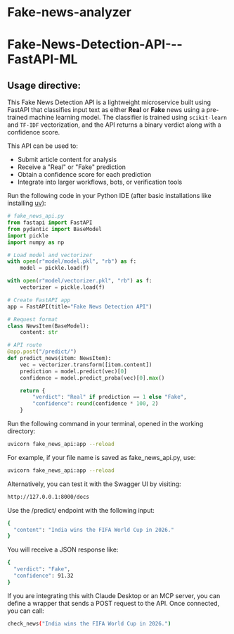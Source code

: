 # Fake-news-analyzer
# Fake-News-Detection-API---FastAPI-ML

## Usage directive:
This Fake News Detection API is a lightweight microservice built using FastAPI that classifies input text as either **Real** or **Fake** news using a pre-trained machine learning model. The classifier is trained using `scikit-learn` and `TF-IDF` vectorization, and the API returns a binary verdict along with a confidence score.

This API can be used to:

- Submit article content for analysis
- Receive a "Real" or "Fake" prediction
- Obtain a confidence score for each prediction
- Integrate into larger workflows, bots, or verification tools

Run the following code in your Python IDE (after basic installations like installing [uv](https://docs.astral.sh/uv/)):

```python
# fake_news_api.py
from fastapi import FastAPI
from pydantic import BaseModel
import pickle
import numpy as np

# Load model and vectorizer
with open(r"model/model.pkl", "rb") as f:
    model = pickle.load(f)

with open(r"model/vectorizer.pkl", "rb") as f:
    vectorizer = pickle.load(f)

# Create FastAPI app
app = FastAPI(title="Fake News Detection API")

# Request format
class NewsItem(BaseModel):
    content: str

# API route
@app.post("/predict/")
def predict_news(item: NewsItem):
    vec = vectorizer.transform([item.content])
    prediction = model.predict(vec)[0]
    confidence = model.predict_proba(vec)[0].max()

    return {
        "verdict": "Real" if prediction == 1 else "Fake",
        "confidence": round(confidence * 100, 2)
    }
```

Run the following command in your terminal, opened in the working directory:

```bash
uvicorn fake_news_api:app --reload
```
For example, if your file name is saved as fake_news_api.py, use:

```bash
uvicorn fake_news_api:app --reload
```
Alternatively, you can test it with the Swagger UI by visiting:

```bash
http://127.0.0.1:8000/docs
```
Use the /predict/ endpoint with the following input:

```bash
{
  "content": "India wins the FIFA World Cup in 2026."
}
```
You will receive a JSON response like:

```bash
{
  "verdict": "Fake",
  "confidence": 91.32
}
```
If you are integrating this with Claude Desktop or an MCP server, you can define a wrapper that sends a POST request to the API. Once connected, you can call:

```bash
check_news("India wins the FIFA World Cup in 2026.")
```
